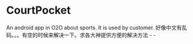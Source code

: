 # CourtPocket
An android app in O2O about sports.
It is used by customer.
好像中文有乱码。。。有空的时候来解决一下。求各大神提供方便的解决方法 - -

